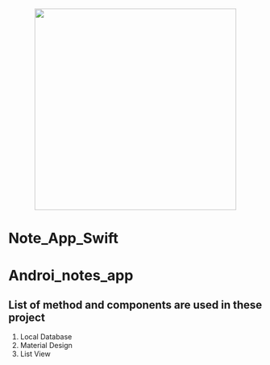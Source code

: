<h1 align="center"> <center><img src="https://github.com/manavshah123/Mobile_Application_Training/blob/main/GIF/task.gif"  width="400"></h1>

# Note_App_Swift

# Androi_notes_app

## List of method and components are used in these project

1. Local Database
2. Material Design
3. List View
